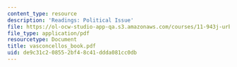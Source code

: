 ```yaml
---
content_type: resource
description: 'Readings: Political Issue'
file: https://ol-ocw-studio-app-qa.s3.amazonaws.com/courses/11-943j-urban-transportation-land-use-and-the-environment-spring-2002/de9c31c208552bf48c41ddda081cc0db_vasconcellos_book.pdf
file_type: application/pdf
resourcetype: Document
title: vasconcellos_book.pdf
uid: de9c31c2-0855-2bf4-8c41-ddda081cc0db
---
```

